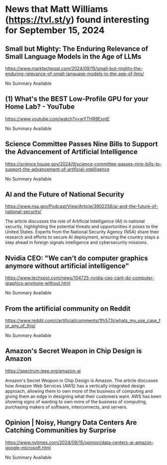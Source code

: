 # News that Matt Williams (https://tvl.st/y) found interesting for September 15, 2024

## Small but Mighty: The Enduring Relevance of Small Language Models in the Age of LLMs
<a href="https://www.marktechpost.com/2024/09/15/small-but-mighty-the-enduring-relevance-of-small-language-models-in-the-age-of-llms/" target="_blank">https://www.marktechpost.com/2024/09/15/small-but-mighty-the-enduring-relevance-of-small-language-models-in-the-age-of-llms/</a>

No Summary Available

## (1) What's the BEST Low-Profile GPU for your Home Lab? - YouTube
<a href="https://www.youtube.com/watch?v=wYTHR9ExntE" target="_blank">https://www.youtube.com/watch?v=wYTHR9ExntE</a>

No Summary Available

## Science Committee Passes Nine Bills to Support the Advancement of Artificial Intelligence
<a href="https://science.house.gov/2024/9/science-committee-passes-nine-bills-to-support-the-advancement-of-artificial-intelligence" target="_blank">https://science.house.gov/2024/9/science-committee-passes-nine-bills-to-support-the-advancement-of-artificial-intelligence</a>

No Summary Available

## AI and the Future of National Security
<a href="https://www.nsa.gov/Podcast/View/Article/3902256/ai-and-the-future-of-national-security/" target="_blank">https://www.nsa.gov/Podcast/View/Article/3902256/ai-and-the-future-of-national-security/</a>

The article discusses the role of Artificial Intelligence (AI) in national security, highlighting the potential threats and opportunities it poses to the United States. Experts from the National Security Agency (NSA) share their research and efforts to secure AI deployment, ensuring the country stays a step ahead in foreign signals intelligence and cybersecurity missions.

## Nvidia CEO: "We can't do computer graphics anymore without artificial intelligence"
<a href="https://www.techspot.com/news/104725-nvidia-ceo-cant-do-computer-graphics-anymore-without.html" target="_blank">https://www.techspot.com/news/104725-nvidia-ceo-cant-do-computer-graphics-anymore-without.html</a>

No Summary Available

## From the artificial community on Reddit
<a href="https://www.reddit.com/r/artificial/comments/1fh573j/whats_my_use_case_for_any_of_this/" target="_blank">https://www.reddit.com/r/artificial/comments/1fh573j/whats_my_use_case_for_any_of_this/</a>

No Summary Available

## Amazon's Secret Weapon in Chip Design is Amazon
<a href="https://spectrum.ieee.org/amazon-ai" target="_blank">https://spectrum.ieee.org/amazon-ai</a>

Amazon's Secret Weapon in Chip Design is Amazon. The article discusses how Amazon Web Services (AWS) has a vertically integrated design approach, allowing them to own more of the business of computing and giving them an edge in designing what their customers want. AWS has been showing signs of wanting to own more of the business of computing, purchasing makers of software, interconnects, and servers.

## Opinion | Noisy, Hungry Data Centers Are Catching Communities by Surprise
<a href="https://www.nytimes.com/2024/09/15/opinion/data-centers-ai-amazon-google-microsoft.html" target="_blank">https://www.nytimes.com/2024/09/15/opinion/data-centers-ai-amazon-google-microsoft.html</a>

No Summary Available

